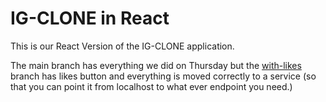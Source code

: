 # IG-CLONE in React

This is our React Version of the IG-CLONE application.

The main branch has everything we did on Thursday but the <a href="https://github.com/bocacode/ig-clone-react/tree/with-likes">with-likes</a> branch has likes button and everything is moved correctly to a service (so that you can point it from localhost to what ever endpoint you need.)